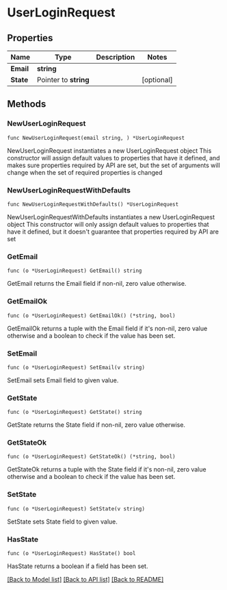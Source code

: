 # UserLoginRequest

## Properties

Name | Type | Description | Notes
------------ | ------------- | ------------- | -------------
**Email** | **string** |  | 
**State** | Pointer to **string** |  | [optional] 

## Methods

### NewUserLoginRequest

`func NewUserLoginRequest(email string, ) *UserLoginRequest`

NewUserLoginRequest instantiates a new UserLoginRequest object
This constructor will assign default values to properties that have it defined,
and makes sure properties required by API are set, but the set of arguments
will change when the set of required properties is changed

### NewUserLoginRequestWithDefaults

`func NewUserLoginRequestWithDefaults() *UserLoginRequest`

NewUserLoginRequestWithDefaults instantiates a new UserLoginRequest object
This constructor will only assign default values to properties that have it defined,
but it doesn't guarantee that properties required by API are set

### GetEmail

`func (o *UserLoginRequest) GetEmail() string`

GetEmail returns the Email field if non-nil, zero value otherwise.

### GetEmailOk

`func (o *UserLoginRequest) GetEmailOk() (*string, bool)`

GetEmailOk returns a tuple with the Email field if it's non-nil, zero value otherwise
and a boolean to check if the value has been set.

### SetEmail

`func (o *UserLoginRequest) SetEmail(v string)`

SetEmail sets Email field to given value.


### GetState

`func (o *UserLoginRequest) GetState() string`

GetState returns the State field if non-nil, zero value otherwise.

### GetStateOk

`func (o *UserLoginRequest) GetStateOk() (*string, bool)`

GetStateOk returns a tuple with the State field if it's non-nil, zero value otherwise
and a boolean to check if the value has been set.

### SetState

`func (o *UserLoginRequest) SetState(v string)`

SetState sets State field to given value.

### HasState

`func (o *UserLoginRequest) HasState() bool`

HasState returns a boolean if a field has been set.


[[Back to Model list]](../README.md#documentation-for-models) [[Back to API list]](../README.md#documentation-for-api-endpoints) [[Back to README]](../README.md)


